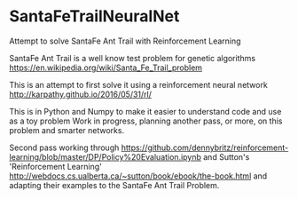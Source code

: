 # SantaFeTrailNeuralNet
Attempt to solve SantaFe Ant Trail with Reinforcement Learning

SantaFe Ant Trail is a well know test problem for genetic algorithms
https://en.wikipedia.org/wiki/Santa_Fe_Trail_problem

This is an attempt to first solve it using a reinforcement neural network
http://karpathy.github.io/2016/05/31/rl/

This is in Python and Numpy to make it easier to understand code and use as a toy problem
Work in progress, planning another pass, or more, on this problem and smarter networks.

Second pass working through https://github.com/dennybritz/reinforcement-learning/blob/master/DP/Policy%20Evaluation.ipynb and  Sutton's 'Reinforcement Learning' http://webdocs.cs.ualberta.ca/~sutton/book/ebook/the-book.html
and adapting their examples to the SantaFe Ant Trail Problem.

